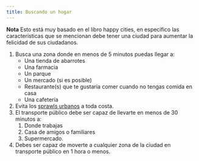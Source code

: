```yaml
---
title: Buscando un hogar
---
```


**Nota** Esto está muy basado en el libro happy cities, en específico las características que se mencionan debe tener una ciudad para aumentar la felicidad de sus ciudadanos. 

1. Busca una zona donde en menos de 5 minutos puedas llegar a:
    - Una tienda de abarrotes
    - Una farmacia
    - Un parque
    - Un mercado (si es posible)
    - Restaurante(s) que te gustaría comer cuando no tengas comida en casa
    - Una cafetería
1. Evita los [sprawls urbanos](https://en.wikipedia.org/wiki/Urban_sprawl#Definition) a toda costa.
1. El transporte público debe ser capaz de llevarte en menos de 30 minutos a:
    1. Donde trabajas
    1. Casa de amigos o familiares
    1. Supermercado.
1. Debes ser capaz de moverte a cualquier zona de la ciudad en transporte público en 1 hora o menos.    
